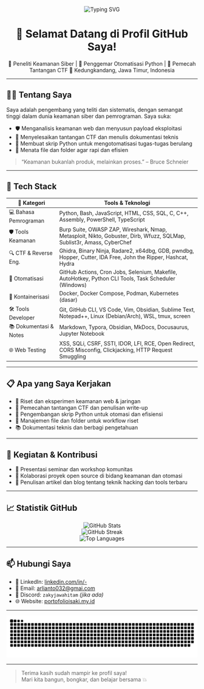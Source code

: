 <p align="center">
  <img src="https://readme-typing-svg.demolab.com?font=Comic+Neue&size=24&pause=1000&color=F75C7E&center=true&vCenter=true&width=435&lines=Halo%2C+Saya+Muhammad+Isaki+Prananda!;Cybersecurity+%7C+Python+%7C+CTF+Solver;Selalu+Belajar%2C+Selalu+Menyusun+Payload" alt="Typing SVG" />
</p>

<h1 align="center">👋 Selamat Datang di Profil GitHub Saya!</h1>
<p align="center">
  🔐 Peneliti Keamanan Siber | 🐍 Penggemar Otomatisasi Python | 🧠 Pemecah Tantangan CTF  
  📍 Kedungkandang, Jawa Timur, Indonesia  
</p>

---

## 🧑‍💻 Tentang Saya

Saya adalah pengembang yang teliti dan sistematis, dengan semangat tinggi dalam dunia keamanan siber dan pemrograman. Saya suka:
- 🛡️ Menganalisis keamanan web dan menyusun payload eksploitasi  
- 🧩 Menyelesaikan tantangan CTF dan menulis dokumentasi teknis  
- 🐍 Membuat skrip Python untuk mengotomatisasi tugas-tugas berulang  
- 📁 Menata file dan folder agar rapi dan efisien

> “Keamanan bukanlah produk, melainkan proses.” – Bruce Schneier

---

## 🧰 Tech Stack

| 🔧 Kategori             | Tools & Teknologi                                                                                                      |
|------------------------|------------------------------------------------------------------------------------------------------------------------|
| 💻 Bahasa Pemrograman   | Python, Bash, JavaScript, HTML, CSS, SQL, C, C++, Assembly, PowerShell, TypeScript                                    |
| 🛡️ Tools Keamanan       | Burp Suite, OWASP ZAP, Wireshark, Nmap, Metasploit, Nikto, Gobuster, Dirb, Wfuzz, SQLMap, Sublist3r, Amass, CyberChef |
| 🔍 CTF & Reverse Eng.   | Ghidra, Binary Ninja, Radare2, x64dbg, GDB, pwndbg, Hopper, Cutter, IDA Free, John the Ripper, Hashcat, Hydra          |
| 🤖 Otomatisasi          | GitHub Actions, Cron Jobs, Selenium, Makefile, AutoHotkey, Python CLI Tools, Task Scheduler (Windows)                 |
| 🐳 Kontainerisasi       | Docker, Docker Compose, Podman, Kubernetes (dasar)                                                                    |
| 🛠️ Tools Developer      | Git, GitHub CLI, VS Code, Vim, Obsidian, Sublime Text, Notepad++, Linux (Debian/Arch), WSL, tmux, screen              |
| 📚 Dokumentasi & Notes  | Markdown, Typora, Obsidian, MkDocs, Docusaurus, Jupyter Notebook                                                      |
| 🌐 Web Testing          | XSS, SQLi, CSRF, SSTI, IDOR, LFI, RCE, Open Redirect, CORS Misconfig, Clickjacking, HTTP Request Smuggling            |

---

## 📋 Apa yang Saya Kerjakan

- 🔎 Riset dan eksperimen keamanan web & jaringan  
- 🧩 Pemecahan tantangan CTF dan penulisan write-up  
- 🐍 Pengembangan skrip Python untuk otomasi dan efisiensi  
- 📁 Manajemen file dan folder untuk workflow riset  
- 📚 Dokumentasi teknis dan berbagi pengetahuan

---

## 📅 Kegiatan & Kontribusi

- 🎤 Presentasi seminar dan workshop komunitas  
- 🤝 Kolaborasi proyek open source di bidang keamanan dan otomasi  
- 📝 Penulisan artikel dan blog tentang teknik hacking dan tools terbaru

---

## 📈 Statistik GitHub

<p align="center">
  <img src="https://github-readme-stats.vercel.app/api?username=yourusername&show_icons=true&theme=radical" alt="GitHub Stats" />
  <br>
  <img src="https://github-readme-streak-stats.herokuapp.com/?user=yourusername&theme=radical" alt="GitHub Streak" />
  <br>
  <img src="https://github-readme-stats.vercel.app/api/top-langs/?username=yourusername&layout=compact&theme=radical" alt="Top Languages" />
</p>

---

## 📫 Hubungi Saya

- 💼 LinkedIn: [linkedin.com/in/-](https://linkedin.com/in/-)  
- 📧 Email: arlianto032@gmai.com  
- 🧠 Discord: `zakyjawahitam` *(jika ada)*  
- 🌐 Website: [portofolioisaki.my.id](https://portofolioisaki.my.id)

---

<p align="center">
  <img src="https://raw.githubusercontent.com/Platane/snk/output/github-contribution-grid-snake.svg" alt="Snake animation" />
</p>

---

> Terima kasih sudah mampir ke profil saya!  
> Mari kita bangun, bongkar, dan belajar bersama 💥
